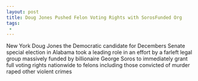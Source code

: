```yaml
---
layout: post
title: Doug Jones Pushed Felon Voting Rights with SorosFunded Org
tags:
 -
---
```

New York Doug Jones the Democratic candidate for Decembers Senate special election in Alabama took a leading role in an effort by a farleft legal group massively funded by billionaire George Soros to immediately grant full voting rights nationwide to felons including those convicted of murder raped other violent crimes
